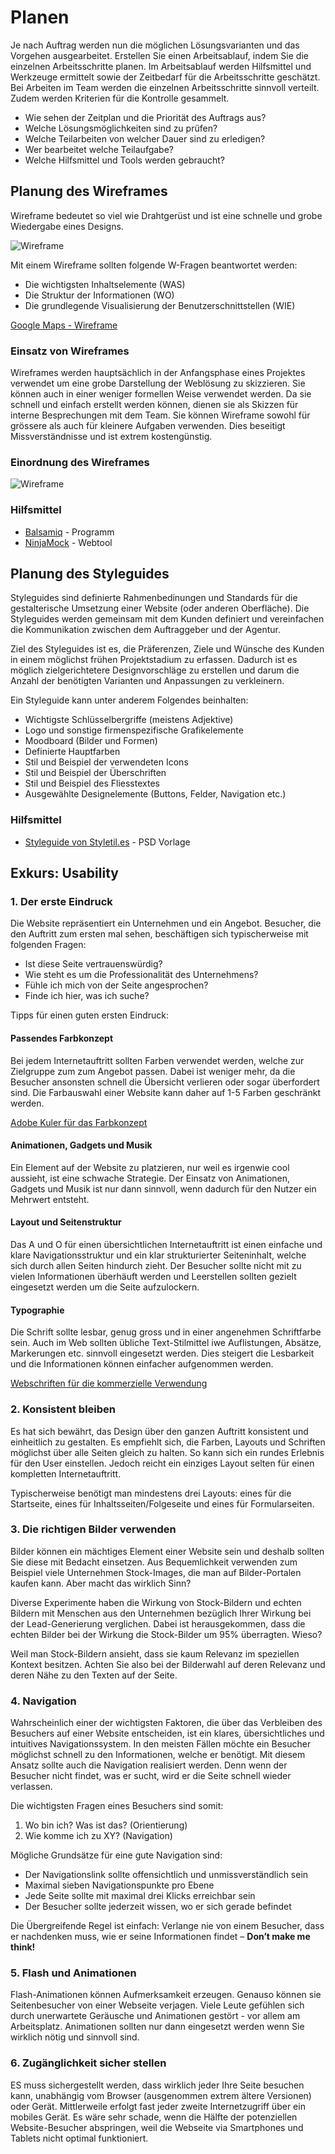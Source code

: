 # Planen
Je nach Auftrag werden nun die möglichen Lösungsvarianten und das Vorgehen ausgearbeitet. Erstellen Sie einen Arbeitsablauf, indem Sie die einzelnen Arbeitsschritte planen. Im Arbeitsablauf werden Hilfsmittel und Werkzeuge ermittelt sowie der Zeitbedarf für die Arbeitsschritte geschätzt. Bei Arbeiten im Team werden die einzelnen Arbeitsschritte sinnvoll verteilt. Zudem werden Kriterien für die Kontrolle gesammelt. 

* Wie sehen der Zeitplan und die Priorität des Auftrags aus? 
* Welche Lösungsmöglichkeiten sind zu prüfen? 
* Welche Teilarbeiten von welcher Dauer sind zu erledigen? 
* Wer bearbeitet welche Teilaufgabe? 
* Welche Hilfsmittel und Tools werden gebraucht?

## Planung des Wireframes
Wireframe bedeutet so viel wie Drahtgerüst und ist eine schnelle und grobe Wiedergabe eines Designs. 

![Wireframe](res/wireframe.jpg)

Mit einem Wireframe sollten folgende W-Fragen beantwortet werden:
* Die wichtigsten Inhaltselemente (WAS)
* Die Struktur der Informationen (WO)
* Die grundlegende Visualisierung der Benutzerschnittstellen (WIE)

[Google Maps - Wireframe](https://www.google.ch/maps/place/ICT+Berufsbildung+Zentralschweiz/@47.0715163,8.3465601,17z/data=!3m1!4b1!4m5!3m4!1s0x478ffc03f44a7433:0xa693809437ac2778!8m2!3d47.0715127!4d8.3487488)

### Einsatz von Wireframes
Wireframes werden hauptsächlich in der Anfangsphase eines Projektes verwendet um eine grobe Darstellung der Weblösung zu skizzieren. Sie können auch in einer weniger formellen Weise verwendet werden. Da sie schnell und einfach erstellt werden können, dienen sie als Skizzen für interne Besprechungen mit dem Team. Sie können Wireframe sowohl für grössere als auch für kleinere Aufgaben verwenden. Dies beseitigt Missverständnisse und ist extrem kostengünstig.

### Einordnung des Wireframes
![Wireframe](res/unterschied-wireframe-mockup.png)

### Hilfsmittel
* [Balsamiq](https://balsamiq.com/download/) - Programm
* [NinjaMock](https://ninjamock.com/) - Webtool

## Planung des Styleguides
Styleguides sind definierte Rahmenbedinungen und Standards für die gestalterische Umsetzung einer Website (oder anderen Oberfläche). Die Styleguides werden gemeinsam mit dem Kunden definiert und vereinfachen die Kommunikation zwischen dem Auftraggeber und der Agentur. 

Ziel des Styleguides ist es, die Präferenzen, Ziele und Wünsche des Kunden in einem möglichst frühen Projektstadium zu erfassen. Dadurch ist es möglich zielgerichtetere Designvorschläge zu erstellen und darum die Anzahl der benötigten Varianten und Anpassungen zu verkleinern.

Ein Styleguide kann unter anderem Folgendes beinhalten:
* Wichtigste Schlüsselbergriffe (meistens Adjektive)
* Logo und sonstige firmenspezifische Grafikelemente
* Moodboard (Bilder und Formen)
* Definierte Hauptfarben
* Stil und Beispiel der verwendeten Icons
* Stil und Beispiel der Überschriften
* Stil und Beispiel des Fliesstextes
* Ausgewählte Designelemente (Buttons, Felder, Navigation etc.)

### Hilfsmittel
* [Styleguide von Styletil.es](http://styletil.es/downloads/Style_Tile_Template.psd.zip) - PSD Vorlage

## Exkurs: Usability

### 1. Der erste Eindruck
Die Website repräsentiert ein Unternehmen und ein Angebot. Besucher, die den Auftritt zum ersten mal sehen, beschäftigen sich typischerweise mit folgenden Fragen:
* Ist diese Seite vertrauenswürdig?
* Wie steht es um die Professionalität des Unternehmens?
* Fühle ich mich von der Seite angesprochen?
* Finde ich hier, was ich suche?

Tipps für einen guten ersten Eindruck:
#### Passendes Farbkonzept
Bei jedem Internetauftritt sollten Farben verwendet werden, welche zur Zielgruppe zum zum Angebot passen. Dabei ist weniger mehr, da die Besucher ansonsten schnell die Übersicht verlieren oder sogar überfordert sind. Die Farbauswahl einer Website kann daher auf 1-5 Farben geschränkt werden.

[Adobe Kuler für das Farbkonzept](https://color.adobe.com/)

#### Animationen, Gadgets und Musik
Ein Element auf der Website zu platzieren, nur weil es irgenwie cool aussieht, ist eine schwache Strategie. Der Einsatz von Animationen, Gadgets und Musik ist nur dann sinnvoll, wenn dadurch für den Nutzer ein Mehrwert entsteht.

#### Layout und Seitenstruktur
Das A und O für einen übersichtlichen Internetauftritt ist einen einfache und klare Navigationsstruktur und ein klar strukturierter Seiteninhalt, welche sich durch allen Seiten hindurch zieht. Der Besucher sollte nicht mit zu vielen Informationen überhäuft werden und Leerstellen sollten gezielt eingesetzt werden um die Seite aufzulockern.

#### Typographie
Die Schrift sollte lesbar, genug gross und in einer angenehmen Schriftfarbe sein. Auch im Web sollten  übliche Text-Stilmittel iwe Auflistungen, Absätze, Markerungen etc. sinnvoll eingesetzt werden. Dies steigert die Lesbarkeit und die Informationen können einfacher aufgenommen werden.

[Webschriften für die kommerzielle Verwendung](https://fonts.google.com/)

### 2. Konsistent bleiben
Es hat sich bewährt, das Design über den ganzen Auftritt konsistent und einheitlich zu gestalten. Es empfiehlt sich, die Farben, Layouts und Schriften möglichst über alle Seiten gleich zu halten. So kann sich ein rundes Erlebnis für den User einstellen. Jedoch reicht ein einziges Layout selten für einen kompletten Internetauftritt.

Typischerweise benötigt man mindestens drei Layouts: eines für die Startseite, eines für Inhaltsseiten/Folgeseite und eines für Formularseiten.

### 3. Die richtigen Bilder verwenden
Bilder können ein mächtiges Element einer Website sein und deshalb sollten Sie diese mit Bedacht einsetzen. Aus Bequemlichkeit verwenden zum Beispiel viele Unternehmen Stock-Images, die man auf Bilder-Portalen kaufen kann. Aber macht das wirklich Sinn?

Diverse Experimente haben die Wirkung von Stock-Bildern und echten Bildern mit Menschen aus den Unternehmen bezüglich Ihrer Wirkung bei der Lead-Generierung verglichen. Dabei ist herausgekommen, dass die echten Bilder bei der Wirkung die Stock-Bilder um 95% überragten. Wieso?

Weil man Stock-Bildern ansieht, dass sie kaum Relevanz im speziellen Kontext besitzen. Achten Sie also bei der Bilderwahl auf deren Relevanz und deren Nähe zu den Texten auf der Seite.

### 4. Navigation
Wahrscheinlich einer der wichtigsten Faktoren, die über das Verbleiben des Besuchers auf einer Website entscheiden, ist ein klares, übersichtliches und intuitives Navigationssystem. In den meisten Fällen möchte ein Besucher möglichst schnell zu den Informationen, welche er benötigt. Mit diesem Ansatz sollte auch die Navigation realisiert werden. Denn wenn der Besucher nicht findet, was er sucht, wird er die Seite schnell wieder verlassen.

Die wichtigsten Fragen eines Besuchers sind somit: 

1. Wo bin ich? Was ist das? (Orientierung)	
1. Wie komme ich zu XY?	(Navigation)

Mögliche Grundsätze für eine gute Navigation sind:
* Der Navigationslink sollte offensichtlich und unmissverständlich sein
* Maximal sieben Navigationspunkte pro Ebene
* Jede Seite sollte mit maximal drei Klicks erreichbar sein
* Der Besucher sollte jederzeit wissen, wo er sich gerade befindet

Die Übergreifende Regel ist einfach: Verlange nie von einem Besucher, dass er nachdenken muss, wie er seine Informationen findet – **Don’t make me think!**

### 5. Flash und Animationen
Flash-Animationen können Aufmerksamkeit erzeugen. Genauso können sie Seitenbesucher von einer Webseite verjagen. Viele Leute  gefühlen sich durch unerwartete Geräusche und Animationen gestört - vor allem am Arbeitsplatz. Animationen sollten nur dann eingesetzt werden wenn Sie wirklich nötig und sinnvoll sind.

### 6. Zugänglichkeit sicher stellen
ES muss sichergestellt werden, dass wirklich jeder Ihre Seite besuchen kann, unabhängig vom Browser (ausgenommen extrem ältere Versionen) oder Gerät. Mittlerweile erfolgt fast jeder zweite Internetzugriff über ein mobiles Gerät. Es wäre sehr schade, wenn die Hälfte der potenziellen Website-Besucher abspringen, weil die Webseite via Smartphones und Tablets nicht optimal funktioniert.
